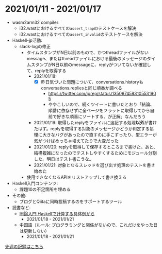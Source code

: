 # 2021/01/11 - 2021/01/17

- wasm2arm32 compiler:
    - i32.wastにおけるすべての`assert_trap`のテストケースを解決
    - i32.wastにおけるすべての`assert_invalid`のテストケースを解決
- Haskell-jp活動:
    - slack-logの修正
        - タイムスタンプがN日以前のもので、かつthreadファイルがないmessage、またはthreadファイルにおける最後のメッセージのタイムスタンプがN日以前のmessageに、replyがついてないか確認して、replyを取得する
            - 2021/01/18:
                - [x] 昨日気づいた問題について、conversations.historyもconversations.repliesと同じ順番か調べる
                    - <https://twitter.com/igrep/status/1350974583105531905>
                    - ややこしいので、続くツイートに書いたとおり「結論、順番に依存せずに全ページをフラットに取得してから自前で好きな順番にソートする、が正解」なんだろう
            - 2021/01/19: 取得したreplyをファイルに追記する処理**以外**が書けたはず。replyを取得する対象のメッセージかどうか判定する処理に大きなバグがあったので直すのに手こずったり、型エラーが気がつけばめっちゃ増えてたりで大変だった
            - 2021/01/20: replyを取得して保存するところまで書けた。あと、結構複雑になったのでテストしやすくするためにモジュール分割した。明日はテスト書こうな。
            - 2021/01/21: 対象となるスレッドを選び出す処理のテストを書き始めた
        - 使用できなくなるAPIをリストアップして書き換える
- Haskell入門コンテンツ:
    - 課題10の不足箇所を埋める
- その他:
    - ブログとQiitaに同時投稿するのをサポートするツール
- 読書など:
    - [圏論入門 Haskellで計算する具体例から](https://www.nippyo.co.jp/shop/book/8340.html)
        - 2021/01/18 - 2021/01/21
    - 中国語（ルール: プログラミングと関係がないので、これだけをやった日は更新しない）
        - 2021/01/18 - 2021/01/21

[先週の記録はこちら](https://github.com/igrep/daily-commits/blob/77e43c0b87bb03cdccf8879a9545d95cf94a60bd/yesterday.md)
